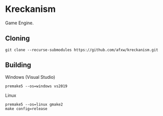 # Kreckanism

Game Engine.

## Cloning

```
git clone --recurse-submodules https://github.com/afxw/kreckanism.git
```

## Building

Windows (Visual Studio)
```
premake5 --os=windows vs2019
```

Linux
```
premake5 --os=linux gmake2
make config=release
```